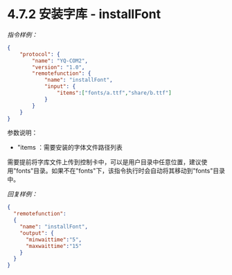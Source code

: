 # 4.7.2    安装字库 - installFont

*指令样例：*

```json
{
    "protocol": {
        "name": "YQ-COM2",
        "version": "1.0",
        "remotefunction": {
            "name": "installFont",
            "input": {
                "items":["fonts/a.ttf","share/b.ttf"]
            }
        }
    }
}
```

参数说明：

* "items ：需要安装的字体文件路径列表

需要提前将字库文件上传到控制卡中，可以是用户目录中任意位置，建议使用"fonts"目录。如果不在"fonts"下，该指令执行时会自动将其移动到"fonts"目录中。

*回复样例：*

```json
{
  "remotefunction":
  {
    "name": "installFont",
    "output": {
      "minwaittime":"5",
      "maxwaittime":"15"
    }
  }
}
```

